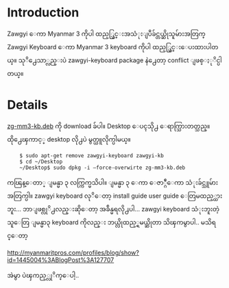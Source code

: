 # Introduction #

Zawgyi ေကာ Myanmar 3 ကိုပါ ထည့္သြင္းအသံုးျပဳခ်င္တယ္ဆိုသူမ်ားအတြက္ Zawgyi Keyboard ေကာ Myanmar 3 keyboard ကိုပါ ထည့္သြင္းေပးထားပါတယ္။ သုိ႕ေသာ္လည္းပဲ zawgyi-keyboard package နဲ႕ေတာ့ conflict ျဖစ္ႏုိင္ပါတယ္။

# Details #

[zg-mm3-kb.deb](http://www.4shared.com/file/119799597/bedc005c/zg-mm3-kb.html) ကို download ခ်ပါ။ Desktop ေပၚသို႕ ေရာက္သြားတတ္သည္။ ထို႕ေၾကာင့္ desktop လို႕ပဲ မွတ္ယူလိုက္ပါမယ္။

```
    $ sudo apt-get remove zawgyi-keyboard zawgyi-kb
    $ cd ~/Desktop
    ~/Desktop$ sudo dpkg -i –force-overwirte zg-mm3-kb.deb 
```

ကၽြန္ေတာ္ ျမန္မာ ၃ လက္ကြက္မသိပါ။ ျမန္မာ ၃ ေကာ ေဇာ္ဂ်ီေကာ သံုးခ်င္သူမ်ားအတြက္ပါ။ zawgyi keyboard လုိေတာ့ install guide user guide ေတြမထည့္ထားဘူး… ဘာျဖစ္လုိ႕လည္းဆိုေတာ့ အခ်ိန္မရလို႕ပါ… zawgyi keyboard သံုးဘူးတဲ့သူေတြ ျမန္မာ၃ keyboard ကိုလည္း ဘယ္လိုထည့္ရမယ္ဆိုတာ သိၾကမွာပါ.. မသိရင္ေတာ့

http://myanmaritpros.com/profiles/blog/show?id=1445004%3ABlogPost%3A127707

အဲမွာ ပဲၾကည့္လုိက္ေပါ့..